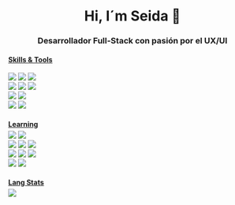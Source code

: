<h1 align="center">Hi, I´m Seida 👋</h1>
<div align="center">
<h3>Desarrollador Full-Stack con pasión por el UX/UI</h3>
</div>

#### <u>Skills & Tools</u>
<div align="left">
<div>
<img src="https://img.shields.io/badge/HTML5-E34F26.svg?style=for-the-badge&logo=HTML5&logoColor=white"/>
<img src="https://img.shields.io/badge/css3-%231572B6.svg?style=for-the-badge&logo=css3&logoColor=white"/>
<img src="https://img.shields.io/badge/SASS-hotpink.svg?style=for-the-badge&logo=SASS&logoColor=white"/>
</div>

<div>
<img src="https://img.shields.io/badge/bootstrap-%238511FA.svg?style=for-the-badge&logo=bootstrap&logoColor=white"/>
<img src="https://img.shields.io/badge/javascript-%23323330.svg?style=for-the-badge&logo=javascript&logoColor=%23F7DF1E"/>
<img src="https://img.shields.io/badge/php-%23777BB4.svg?style=for-the-badge&logo=php&logoColor=white"/>
</div>

<div>
<img src="https://img.shields.io/badge/mysql-4479A1.svg?style=for-the-badge&logo=mysql&logoColor=white"/>
<img src="https://img.shields.io/badge/MariaDB-003545?style=for-the-badge&logo=mariadb&logoColor=white"/>
</div>

<div>
<img src="https://img.shields.io/badge/VSCode-0078D4?style=for-the-badge&logo=visual%20studio%20code&logoColor=white"/>
<img src="https://img.shields.io/badge/Git-F05032.svg?style=for-the-badge&logo=Git&logoColor=white"/>
</div>
</div>

<div align="left">
<h4 style="margin-bottom: 5px; font-weight: bold; text-decoration: underline;"><u>Learning</u></h4>
<div>
<img src="https://img.shields.io/badge/jquery-%230769AD.svg?style=for-the-badge&logo=jquery&logoColor=white"/>
<img src="https://img.shields.io/badge/tailwindcss-%2338B2AC.svg?style=for-the-badge&logo=tailwind-css&logoColor=white"/>
</div>

<div>
<img src="https://img.shields.io/badge/laravel-%23FF2D20.svg?style=for-the-badge&logo=laravel&logoColor=white"/>
<img src="https://img.shields.io/badge/express.js-%23404d59.svg?style=for-the-badge&logo=express&logoColor=%2361DAFB"/>
<img src="https://img.shields.io/badge/React-20232A?style=for-the-badge&logo=react&logoColor=61DAFB"/>
</div>

<div>
<img src="https://img.shields.io/badge/Mongoose-880000.svg?style=for-the-badge&logo=Mongoose&logoColor=white"/>
<img src="https://img.shields.io/badge/MongoDB-%234ea94b.svg?style=for-the-badge&logo=mongodb&logoColor=white"/>
<img src="https://img.shields.io/badge/Node%20js-339933?style=for-the-badge&logo=nodedotjs&logoColor=white"/>
</div>

<div>
<img src="https://img.shields.io/badge/Vite-B73BFE?style=for-the-badge&logo=vite&logoColor=FFD62E"/>
<img src="https://img.shields.io/badge/Docker-2496ED.svg?style=for-the-badge&logo=Docker&logoColor=white"/>
</div>
</div>

<div  align="left" style="margin-bottom: 10px;">
<h4 style="margin-bottom: 05px; font-weight: bold; text-decoration: underline;"><u>Lang Stats</u></h4>
<img src="https://github-readme-stats.vercel.app/api/top-langs/?username=SeidaSuarez&layout=compact"/>
</div>
<!-- 
linkedIN
https://img.shields.io/badge/LinkedIn-0077B5?style=for-the-badge&logo=linkedin&logoColor=white

GMAIL
https://img.shields.io/badge/Gmail-D14836?style=for-the-badge&logo=gmail&logoColor=white

-->

<!-- **SeidaSuarez/SeidaSuarez** is a ✨ _special_ ✨ repository because its `README.md` (this file) appears on your GitHub profile.

Here are some ideas to get you started:

- 🔭 I’m currently working on ...
- 🌱 I’m currently learning ...
- 👯 I’m looking to collaborate on ...
- 🤔 I’m looking for help with ...
- 💬 Ask me about ...
- 📫 How to reach me: ...
- 😄 Pronouns: ...
- ⚡ Fun fact: ...
-->
